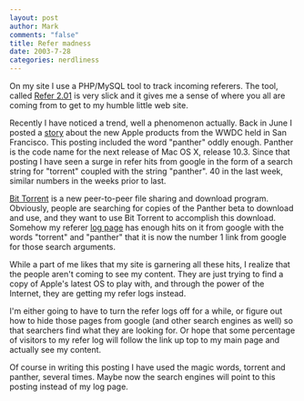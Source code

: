 ```yaml
--- 
layout: post
author: Mark
comments: "false"
title: Refer madness
date: 2003-7-28
categories: nerdliness
---
```

On my site I use a PHP/MySQL tool to track incoming referers. The tool, called <a href="http://www.textism.com/tools/refer">Refer 2.01</a> is very slick and it gives me a sense of where you all are coming from to get to my humble little web site.

Recently I have noticed a trend, well a phenomenon actually. Back in June I posted a <a href="http://www.zanshin.net/blogs/000219.html">story</a> about the new Apple products from the WWDC held in San Francisco. This posting included the word "panther" oddly enough. Panther is the code name for the next release of Mac OS X, release 10.3. Since that posting I have seen a surge in refer hits from google in the form of a search string for "torrent" coupled with the string "panther". 40 in the last week, similar numbers in the weeks prior to last.

<a href="http://www.bthq.tk/">Bit Torrent</a> is a new peer-to-peer file sharing and download program. Obviously, people are searching for copies of the Panther beta to download and use, and they want to use Bit Torrent to accomplish this download. Somehow my referer <a href="http://www.zanshin.net/refer/index.php">log page</a> has enough hits on it from google with the words "torrent" and "panther" that it is now the number 1 link from google for those search arguments.

While a part of me likes that my site is garnering all these hits, I realize that the people aren't coming to see my content. They are just trying to find a copy of Apple's latest OS to play with, and through the power of the Internet, they are getting my refer logs instead.

I'm either going to have to turn the refer logs off for a while, or figure out how to hide those pages from google (and other search engines as well) so that searchers find what they are looking for. Or hope that some percentage of visitors to my refer log will follow the link up top to my main page and actually see my content.

Of course in writing this posting I have used the magic words, torrent and panther, several times. Maybe now the search engines will point to this posting instead of my log page.
